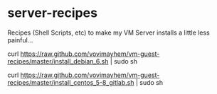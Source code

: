 server-recipes
==============

Recipes (Shell Scripts, etc) to make my VM Server installs a little less painful...

curl https://raw.github.com/vovimayhem/vm-guest-recipes/master/install_debian_6.sh | sudo sh

curl https://raw.github.com/vovimayhem/vm-guest-recipes/master/install_centos_5-8_gitlab.sh | sudo sh

